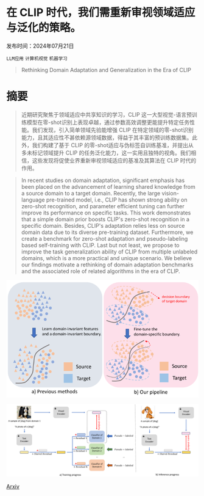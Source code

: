 # 在 CLIP 时代，我们需重新审视领域适应与泛化的策略。

发布时间：2024年07月21日

`LLM应用` `计算机视觉` `机器学习`

> Rethinking Domain Adaptation and Generalization in the Era of CLIP

# 摘要

> 近期研究聚焦于领域适应中共享知识的学习，CLIP 这一大型视觉-语言预训练模型在零-shot识别上表现卓越，通过参数高效调整更能提升特定任务性能。我们发现，引入简单领域先验能增强 CLIP 在特定领域的零-shot识别能力，且其适应性不甚依赖源领域数据，得益于其丰富的预训练数据集。此外，我们构建了基于 CLIP 的零-shot适应与伪标签自训练基准，并提出从多未标记领域提升 CLIP 的任务泛化能力，这一实用且独特的视角。我们相信，这些发现将促使业界重新审视领域适应的基准及其算法在 CLIP 时代的作用。

> In recent studies on domain adaptation, significant emphasis has been placed on the advancement of learning shared knowledge from a source domain to a target domain. Recently, the large vision-language pre-trained model, i.e., CLIP has shown strong ability on zero-shot recognition, and parameter efficient tuning can further improve its performance on specific tasks. This work demonstrates that a simple domain prior boosts CLIP's zero-shot recognition in a specific domain. Besides, CLIP's adaptation relies less on source domain data due to its diverse pre-training dataset. Furthermore, we create a benchmark for zero-shot adaptation and pseudo-labeling based self-training with CLIP. Last but not least, we propose to improve the task generalization ability of CLIP from multiple unlabeled domains, which is a more practical and unique scenario. We believe our findings motivate a rethinking of domain adaptation benchmarks and the associated role of related algorithms in the era of CLIP.

![在 CLIP 时代，我们需重新审视领域适应与泛化的策略。](../../../paper_images/2407.15173/x1.png)

![在 CLIP 时代，我们需重新审视领域适应与泛化的策略。](../../../paper_images/2407.15173/x2.png)

[Arxiv](https://arxiv.org/abs/2407.15173)